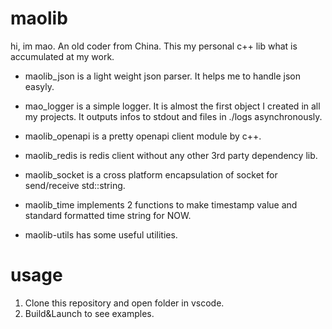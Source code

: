 # maolib

hi, im mao. An old coder from China.
This my personal c++ lib what is accumulated at my work.

- maolib_json is a light weight json parser. It helps me to handle json easyly.

- mao_logger is a simple logger. It is almost the first object I created in all my projects. It outputs infos to stdout and files in ./logs asynchronously.

- maolib_openapi is a pretty openapi client module by c++.

- maolib_redis is redis client without any other 3rd party dependency lib.

- maolib_socket is a cross platform encapsulation of socket for send/receive std::string.

- maolib_time implements 2 functions to make timestamp value and standard formatted time string for NOW.

- maolib-utils has some useful utilities.


# usage

1. Clone this repository and open folder in vscode.
2. Build&Launch to see examples.

